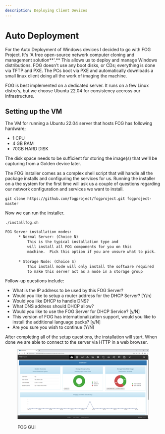 ```yaml
---
description: Deploying Client Devices
---
```


# Auto Deployment

For the Auto Deployment of Windows devices I decided to go with FOG Project. It's 'A free open-source network computer cloning and management solution**'.** This allows us to deploy and manage Windows distributions. FOG doesn't use any boot disks, or CDs; everything is done via TFTP and PXE. The PCs boot via PXE and automatically downloads a small linux client doing all the work of imaging the machine.

FOG is best implemented on a dedicated server. It runs on a few Linux distro's, but we choose Ubuntu 22.04 for consistency accross our infrastructure.

## Setting up the VM

The VM for running a Ubuntu 22.04 server that hosts FOG has following hardware;

* 1 CPU
* 4 GB RAM
* 70GB HARD DISK

The disk space needs to be sufficient for storing the image(s) that we'll be capturing from a Golden device later.&#x20;

The FOG installer comes as a complex shell script that will handle all the package installs and configuring the services for us. Running the installer on a the system for the first time will ask us a couple of questions regarding our network configuration and services we want to install.

```
git clone https://github.com/fogproject/fogproject.git fogproject-master
```

Now we can run the installer.

```
./installfog.sh
```

```vim
FOG Server installation modes:
      * Normal Server: (Choice N) 
          This is the typical installation type and
          will install all FOG components for you on this
          machine.  Pick this option if you are unsure what to pick.

      * Storage Node: (Choice S)
          This install mode will only install the software required
          to make this server act as a node in a storage group
```

Follow-up questions include:

* What is the IP address to be used by this FOG Server?
* Would you like to setup a router address for the DHCP Server? \[Y/n]
* Would you like DHCP to handle DNS?
* What DNS address should DHCP allow?
* Would you like to use the FOG Server for DHCP Service? \[y/N]
* This version of FOG has internationalization support, would you like to install the additional language packs? \[y/N]
* Are you sure you wish to continue (Y/N)

After completing all of the setup questions, the installation will start. When done we are able to connect to the server via HTTP in a web browser.

<figure><img src="../.gitbook/assets/Deploy_FOG_Image_3.png" alt=""><figcaption><p>FOG GUI</p></figcaption></figure>
